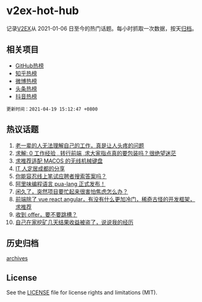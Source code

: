 # v2ex-hot-hub

 记录[V2EX](https://www.v2ex.com/)从 2021-01-06 日至今的热门话题。每小时抓取一次数据，按天[归档](archives)。
 
 ## 相关项目

- [GitHub热榜](https://github.com/snaildev/github-hot-hub)
- [知乎热榜](https://github.com/snaildev/zhihu-hot-hub)
- [微博热榜](https://github.com/snaildev/weibo-hot-hub)
- [头条热榜](https://github.com/snaildev/toutiao-hot-hub)
- [抖音热榜](https://github.com/snaildev/douyin-hot-hub)


 `更新时间：2021-04-19 15:12:47 +0800`

## 热议话题

1. [老一辈的人无法理解自己的工作，真是让人头疼的问题](https://www.v2ex.com/t/771477)
1. [求解: 0 工作经验 , 转行前端 ,求大家指点真的要包装吗 ? 很绝望迷茫](https://www.v2ex.com/t/771456)
1. [求推荐适配 MACOS 的无线机械键盘](https://www.v2ex.com/t/771490)
1. [IT 人定居成都的分享](https://www.v2ex.com/t/771506)
1. [你能容忍线上笔试应聘者搜索答案吗？](https://www.v2ex.com/t/771527)
1. [阿里味编程语言 pua-lang 正式发布！](https://www.v2ex.com/t/771576)
1. [闲久了，突然项目要忙起来很害怕焦虑怎么办？](https://www.v2ex.com/t/771549)
1. [前端除了 vue react angular，有没有什么更加冷门，稀奇古怪的开发框架，求推荐](https://www.v2ex.com/t/771495)
1. [收到 offer，要不要跳槽？](https://www.v2ex.com/t/771628)
1. [自己在家挖矿几天结果收益被盗了，说说我的经历](https://www.v2ex.com/t/771563)

## 历史归档

[archives](archives)

## License

See the [LICENSE](LICENSE) file for license rights and limitations (MIT).

